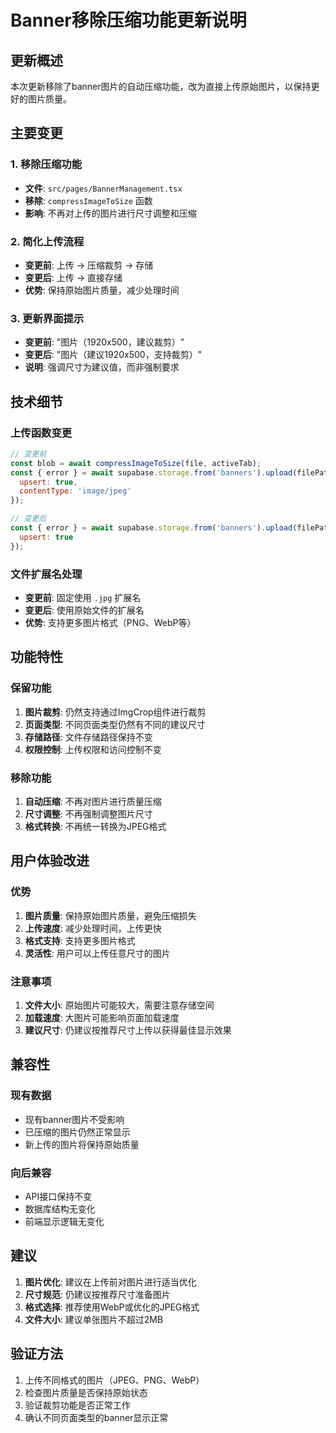 # Banner移除压缩功能更新说明

## 更新概述

本次更新移除了banner图片的自动压缩功能，改为直接上传原始图片，以保持更好的图片质量。

## 主要变更

### 1. 移除压缩功能
- **文件**: `src/pages/BannerManagement.tsx`
- **移除**: `compressImageToSize` 函数
- **影响**: 不再对上传的图片进行尺寸调整和压缩

### 2. 简化上传流程
- **变更前**: 上传 → 压缩裁剪 → 存储
- **变更后**: 上传 → 直接存储
- **优势**: 保持原始图片质量，减少处理时间

### 3. 更新界面提示
- **变更前**: "图片（1920x500，建议裁剪）"
- **变更后**: "图片（建议1920x500，支持裁剪）"
- **说明**: 强调尺寸为建议值，而非强制要求

## 技术细节

### 上传函数变更
```javascript
// 变更前
const blob = await compressImageToSize(file, activeTab);
const { error } = await supabase.storage.from('banners').upload(filePath, blob, { 
  upsert: true, 
  contentType: 'image/jpeg' 
});

// 变更后
const { error } = await supabase.storage.from('banners').upload(filePath, file, { 
  upsert: true 
});
```

### 文件扩展名处理
- **变更前**: 固定使用 `.jpg` 扩展名
- **变更后**: 使用原始文件的扩展名
- **优势**: 支持更多图片格式（PNG、WebP等）

## 功能特性

### 保留功能
1. **图片裁剪**: 仍然支持通过ImgCrop组件进行裁剪
2. **页面类型**: 不同页面类型仍然有不同的建议尺寸
3. **存储路径**: 文件存储路径保持不变
4. **权限控制**: 上传权限和访问控制不变

### 移除功能
1. **自动压缩**: 不再对图片进行质量压缩
2. **尺寸调整**: 不再强制调整图片尺寸
3. **格式转换**: 不再统一转换为JPEG格式

## 用户体验改进

### 优势
1. **图片质量**: 保持原始图片质量，避免压缩损失
2. **上传速度**: 减少处理时间，上传更快
3. **格式支持**: 支持更多图片格式
4. **灵活性**: 用户可以上传任意尺寸的图片

### 注意事项
1. **文件大小**: 原始图片可能较大，需要注意存储空间
2. **加载速度**: 大图片可能影响页面加载速度
3. **建议尺寸**: 仍建议按推荐尺寸上传以获得最佳显示效果

## 兼容性

### 现有数据
- 现有banner图片不受影响
- 已压缩的图片仍然正常显示
- 新上传的图片将保持原始质量

### 向后兼容
- API接口保持不变
- 数据库结构无变化
- 前端显示逻辑无变化

## 建议

1. **图片优化**: 建议在上传前对图片进行适当优化
2. **尺寸规范**: 仍建议按推荐尺寸准备图片
3. **格式选择**: 推荐使用WebP或优化的JPEG格式
4. **文件大小**: 建议单张图片不超过2MB

## 验证方法

1. 上传不同格式的图片（JPEG、PNG、WebP）
2. 检查图片质量是否保持原始状态
3. 验证裁剪功能是否正常工作
4. 确认不同页面类型的banner显示正常 